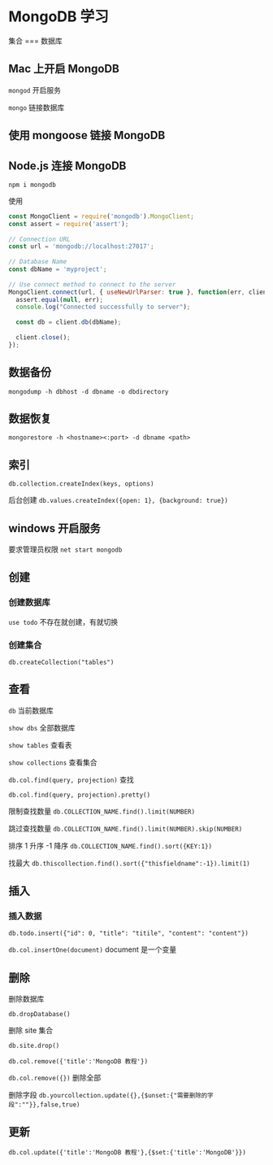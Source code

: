 # MongoDB 学习

集合 === 数据库

## Mac 上开启 MongoDB

`mongod` 开启服务

`mongo` 链接数据库

## 使用 mongoose 链接 MongoDB

## Node.js 连接 MongoDB

`npm i mongodb`

使用
```js
const MongoClient = require('mongodb').MongoClient;
const assert = require('assert');
 
// Connection URL
const url = 'mongodb://localhost:27017';
 
// Database Name
const dbName = 'myproject';
 
// Use connect method to connect to the server
MongoClient.connect(url, { useNewUrlParser: true }, function(err, client) {
  assert.equal(null, err);
  console.log("Connected successfully to server");
 
  const db = client.db(dbName);
 
  client.close();
});
```

## 数据备份
`mongodump -h dbhost -d dbname -o dbdirectory`

## 数据恢复

`mongorestore -h <hostname><:port> -d dbname <path>`

## 索引

`db.collection.createIndex(keys, options)`

后台创建
`db.values.createIndex({open: 1}, {background: true})`

## windows 开启服务

要求管理员权限
`net start mongodb`

## 创建

### 创建数据库

`use todo`
不存在就创建，有就切换

### 创建集合

`db.createCollection("tables")`

## 查看

`db`  当前数据库

`show dbs`  全部数据库

`show tables` 查看表

`show collections` 查看集合

`db.col.find(query, projection)` 查找

`db.col.find(query, projection).pretty()`

限制查找数量
`db.COLLECTION_NAME.find().limit(NUMBER)`

跳过查找数量
`db.COLLECTION_NAME.find().limit(NUMBER).skip(NUMBER)`

排序 1 升序 -1 降序
`db.COLLECTION_NAME.find().sort({KEY:1})`

找最大
`db.thiscollection.find().sort({"thisfieldname":-1}).limit(1)`
## 插入

### 插入数据

`db.todo.insert({"id": 0, "title": "titile", "content": "content"})`

`db.col.insertOne(document)` document 是一个变量

## 删除

删除数据库

`db.dropDatabase()`

删除 site 集合

`db.site.drop()` 

`db.col.remove({'title':'MongoDB 教程'})`

`db.col.remove({})` 删除全部

删除字段
`db.yourcollection.update({},{$unset:{"需要删除的字段":""}},false,true)`

## 更新

`db.col.update({'title':'MongoDB 教程'},{$set:{'title':'MongoDB'}})`